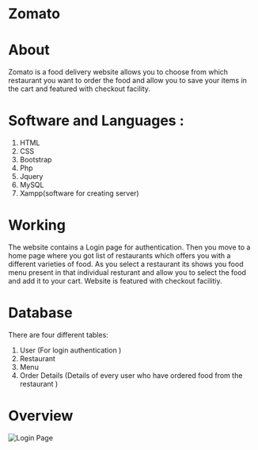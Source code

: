 # Zomato

# About
Zomato is a food delivery website allows you to choose from which restaurant you want to order the food and allow you to save your items in the cart and featured with checkout facility.

# Software and Languages :
1. HTML
2. CSS
3. Bootstrap
4. Php
5. Jquery
6. MySQL
7. Xampp(software for creating server)

# Working 
The website contains a Login page for authentication. Then you move to a home page where you got list of restaurants which offers you with a different varieties of food.
As you select a restaurant its shows you food menu present in that individual resturant and allow you to select the food and add it to your cart.
Website is featured with checkout facilitiy.

# Database
There are four different tables:
1. User (For login authentication )
2. Restaurant
3. Menu
4. Order Details (Details of every user who have ordered food from the restaurant )

# Overview
![Login Page](images/Screenshot/Login%20Page.PNG)

